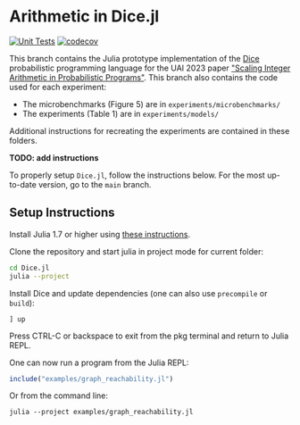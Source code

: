 
# Arithmetic in Dice.jl

[![Unit Tests](https://github.com/Juice-jl/Dice.jl/workflows/Unit%20Tests/badge.svg)](https://github.com/Juice-jl/Dice.jl/actions?query=workflow%3A%22Unit+Tests%22+branch%3Amain)  [![codecov](https://codecov.io/gh/Tractables/Dice.jl/branch/main/graph/badge.svg)](https://codecov.io/gh/Tractables/Dice.jl)

This branch contains the Julia prototype implementation of the [Dice](https://github.com/SHoltzen/dice) probabilistic programming language for the UAI 2023 paper  ["Scaling Integer Arithmetic in Probabilistic Programs"](https://arxiv.org/abs/2307.13837). This branch also contains the code used for each experiment:

* The microbenchmarks (Figure 5) are in `experiments/microbenchmarks/`
* The experiments (Table 1) are in `experiments/models/`

Additional instructions for recreating the experiments are contained in these folders.

 **TODO: add instructions**

 To properly setup `Dice.jl`,  follow the instructions below. For the most up-to-date version, go to the `main` branch.  

## Setup Instructions

Install Julia 1.7 or higher using [these instructions](https://julialang.org/downloads/platform/).

Clone the repository and start julia in project mode for current folder:
```bash
cd Dice.jl
julia --project
```

Install Dice and update dependencies (one can also use `precompile` or `build`):

```
] up
```

Press CTRL-C or backspace to exit from the pkg terminal and return to Julia REPL.

One can now run a program from the Julia REPL:
```julia
include("examples/graph_reachability.jl")
```

Or from the command line:
```
julia --project examples/graph_reachability.jl
```
